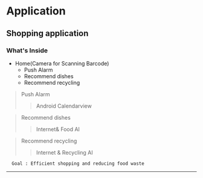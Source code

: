 # Application 
## Shopping application
### What's Inside
* Home(Camera for Scanning Barcode) 
    + Push Alarm
    + Recommend dishes
    + Recommend recycling

>Push Alarm
>>Android Calendarview

>Recommend dishes
>>Internet& Food AI

>Recommend recycling
>>Internet & Recycling AI


      Goal : Efficient shopping and reducing food waste
<hr/>
